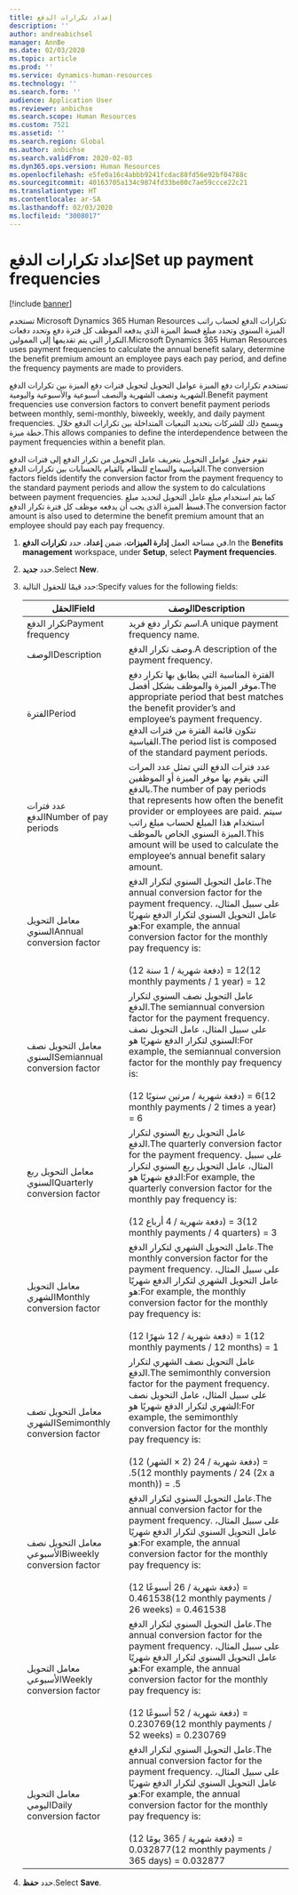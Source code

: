 ```yaml
---
title: إعداد تكرارات الدفع
description: ''
author: andreabichsel
manager: AnnBe
ms.date: 02/03/2020
ms.topic: article
ms.prod: ''
ms.service: dynamics-human-resources
ms.technology: ''
ms.search.form: ''
audience: Application User
ms.reviewer: anbichse
ms.search.scope: Human Resources
ms.custom: 7521
ms.assetid: ''
ms.search.region: Global
ms.author: anbichse
ms.search.validFrom: 2020-02-03
ms.dyn365.ops.version: Human Resources
ms.openlocfilehash: e5fe0a16c4abbb9241fcdac88fd56e92bf04788c
ms.sourcegitcommit: 40163705a134c9874fd33be80c7ae59ccce22c21
ms.translationtype: HT
ms.contentlocale: ar-SA
ms.lasthandoff: 02/03/2020
ms.locfileid: "3008017"
---
```

# <a name="set-up-payment-frequencies"></a><span data-ttu-id="f72e0-102">إعداد تكرارات الدفع</span><span class="sxs-lookup"><span data-stu-id="f72e0-102">Set up payment frequencies</span></span>

[!include [banner](includes/preview-feature.md)]

<span data-ttu-id="f72e0-103">تستخدم Microsoft Dynamics 365 Human Resources تكرارات الدفع لحساب راتب الميزة السنوي وتحدد مبلغ قسط الميزة الذي يدفعه الموظف كل فترة دفع وتحدد دفعات التكرار التي يتم تقديمها إلى الممولين.</span><span class="sxs-lookup"><span data-stu-id="f72e0-103">Microsoft Dynamics 365 Human Resources uses payment frequencies to calculate the annual benefit salary, determine the benefit premium amount an employee pays each pay period, and define the frequency payments are made to providers.</span></span>

<span data-ttu-id="f72e0-104">تستخدم تكرارات دفع الميزة عوامل التحويل لتحويل فترات دفع الميزة بين تكرارات الدفع الشهرية ونصف الشهرية والنصف أسبوعية والأسبوعية واليومية.</span><span class="sxs-lookup"><span data-stu-id="f72e0-104">Benefit payment frequencies use conversion factors to convert benefit payment periods between monthly, semi-monthly, biweekly, weekly, and daily payment frequencies.</span></span> <span data-ttu-id="f72e0-105">ويسمح ذلك للشركات بتحديد التبعيات المتداخلة بين تكرارات الدفع خلال خطة ميزة.</span><span class="sxs-lookup"><span data-stu-id="f72e0-105">This allows companies to define the interdependence between the payment frequencies within a benefit plan.</span></span>

<span data-ttu-id="f72e0-106">تقوم حقول عوامل التحويل بتعريف عامل التحويل من تكرار الدفع إلى فترات الدفع القياسية والسماح للنظام بالقيام بالحسابات بين تكرارات الدفع.</span><span class="sxs-lookup"><span data-stu-id="f72e0-106">The conversion factors fields identify the conversion factor from the payment frequency to the standard payment periods and allow the system to do calculations between payment frequencies.</span></span> <span data-ttu-id="f72e0-107">كما يتم استخدام مبلغ عامل التحويل لتحديد مبلغ قسط الميزة الذي يجب أن يدفعه موظف كل فترة تكرار الدفع.</span><span class="sxs-lookup"><span data-stu-id="f72e0-107">The conversion factor amount is also used to determine the benefit premium amount that an employee should pay each pay frequency.</span></span>

1. <span data-ttu-id="f72e0-108">في مساحة العمل **إدارة الميزات**، ضمن **إعداد**، حدد **تكرارات الدفع**.</span><span class="sxs-lookup"><span data-stu-id="f72e0-108">In the **Benefits management** workspace, under **Setup**, select **Payment frequencies**.</span></span>

2. <span data-ttu-id="f72e0-109">حدد **جديد**.</span><span class="sxs-lookup"><span data-stu-id="f72e0-109">Select **New**.</span></span>

3. <span data-ttu-id="f72e0-110">حدد قيمًا للحقول التالية:</span><span class="sxs-lookup"><span data-stu-id="f72e0-110">Specify values for the following fields:</span></span>

   | <span data-ttu-id="f72e0-111">الحقل</span><span class="sxs-lookup"><span data-stu-id="f72e0-111">Field</span></span> | <span data-ttu-id="f72e0-112">‏‏الوصف</span><span class="sxs-lookup"><span data-stu-id="f72e0-112">Description</span></span> |
   | --- | --- |
   | <span data-ttu-id="f72e0-113">تكرار الدفع</span><span class="sxs-lookup"><span data-stu-id="f72e0-113">Payment frequency</span></span> | <span data-ttu-id="f72e0-114">اسم تكرار دفع فريد.</span><span class="sxs-lookup"><span data-stu-id="f72e0-114">A unique payment frequency name.</span></span> |
   | <span data-ttu-id="f72e0-115">‏‏الوصف</span><span class="sxs-lookup"><span data-stu-id="f72e0-115">Description</span></span> | <span data-ttu-id="f72e0-116">وصف تكرار الدفع.</span><span class="sxs-lookup"><span data-stu-id="f72e0-116">A description of the payment frequency.</span></span> |
   | <span data-ttu-id="f72e0-117">الفترة</span><span class="sxs-lookup"><span data-stu-id="f72e0-117">Period</span></span> | <span data-ttu-id="f72e0-118">الفترة المناسبة التي يطابق بها تكرار دفع موفر الميزة والموظف بشكل أفضل.</span><span class="sxs-lookup"><span data-stu-id="f72e0-118">The appropriate period that best matches the benefit provider’s and employee’s payment frequency.</span></span> <span data-ttu-id="f72e0-119">تتكون قائمة الفترة من فترات الدفع القياسية.</span><span class="sxs-lookup"><span data-stu-id="f72e0-119">The period list is composed of the standard payment periods.</span></span> |
   | <span data-ttu-id="f72e0-120">عدد فترات الدفع</span><span class="sxs-lookup"><span data-stu-id="f72e0-120">Number of pay periods</span></span> | <span data-ttu-id="f72e0-121">عدد فترات الدفع التي تمثل عدد المرات التي يقوم بها موفر الميزة أو الموظفين بالدفع.</span><span class="sxs-lookup"><span data-stu-id="f72e0-121">The number of pay periods that represents how often the benefit provider or employees are paid.</span></span> <span data-ttu-id="f72e0-122">سيتم استخدام هذا المبلغ لحساب مبلغ راتب الميزة السنوي الخاص بالموظف.</span><span class="sxs-lookup"><span data-stu-id="f72e0-122">This amount will be used to calculate the employee‘s annual benefit salary amount.</span></span> |
   | <span data-ttu-id="f72e0-123">معامل التحويل السنوي</span><span class="sxs-lookup"><span data-stu-id="f72e0-123">Annual conversion factor</span></span> | <span data-ttu-id="f72e0-124">عامل التحويل السنوي لتكرار الدفع.</span><span class="sxs-lookup"><span data-stu-id="f72e0-124">The annual conversion factor for the payment frequency.</span></span> <span data-ttu-id="f72e0-125">على سبيل المثال، عامل التحويل السنوي لتكرار الدفع شهريًا هو:</span><span class="sxs-lookup"><span data-stu-id="f72e0-125">For example, the annual conversion factor for the monthly pay frequency is:</span></span> </br></br><span data-ttu-id="f72e0-126">(12 دفعة شهرية / 1 سنة) = 12</span><span class="sxs-lookup"><span data-stu-id="f72e0-126">(12 monthly payments / 1 year) = 12</span></span> |
   | <span data-ttu-id="f72e0-127">معامل التحويل نصف السنوي</span><span class="sxs-lookup"><span data-stu-id="f72e0-127">Semiannual conversion factor</span></span> | <span data-ttu-id="f72e0-128">عامل التحويل نصف السنوي لتكرار الدفع.</span><span class="sxs-lookup"><span data-stu-id="f72e0-128">The semiannual conversion factor for the payment frequency.</span></span> <span data-ttu-id="f72e0-129">على سبيل المثال، عامل التحويل نصف السنوي لتكرار الدفع شهريًا هو:</span><span class="sxs-lookup"><span data-stu-id="f72e0-129">For example, the semiannual conversion factor for the monthly pay frequency is:</span></span> </br></br><span data-ttu-id="f72e0-130">(12 دفعة شهرية / مرتين سنويًا) = 6</span><span class="sxs-lookup"><span data-stu-id="f72e0-130">(12 monthly payments / 2 times a year) = 6</span></span> |
   | <span data-ttu-id="f72e0-131">معامل التحويل ربع السنوي</span><span class="sxs-lookup"><span data-stu-id="f72e0-131">Quarterly conversion factor</span></span> | <span data-ttu-id="f72e0-132">عامل التحويل ربع السنوي لتكرار الدفع.</span><span class="sxs-lookup"><span data-stu-id="f72e0-132">The quarterly conversion factor for the payment frequency.</span></span> <span data-ttu-id="f72e0-133">على سبيل المثال، عامل التحويل ربع السنوي لتكرار الدفع شهريًا هو:</span><span class="sxs-lookup"><span data-stu-id="f72e0-133">For example, the quarterly conversion factor for the monthly pay frequency is:</span></span> </br></br><span data-ttu-id="f72e0-134">(12 دفعة شهرية / 4 أرباع) = 3</span><span class="sxs-lookup"><span data-stu-id="f72e0-134">(12 monthly payments / 4 quarters) = 3</span></span> |
   | <span data-ttu-id="f72e0-135">معامل التحويل الشهري</span><span class="sxs-lookup"><span data-stu-id="f72e0-135">Monthly conversion factor</span></span> | <span data-ttu-id="f72e0-136">عامل التحويل الشهري لتكرار الدفع.</span><span class="sxs-lookup"><span data-stu-id="f72e0-136">The monthly conversion factor for the payment frequency.</span></span> <span data-ttu-id="f72e0-137">على سبيل المثال، عامل التحويل الشهري لتكرار الدفع شهريًا هو:</span><span class="sxs-lookup"><span data-stu-id="f72e0-137">For example, the monthly conversion factor for the monthly pay frequency is:</span></span> </br></br><span data-ttu-id="f72e0-138">(12 دفعة شهرية / 12 شهرًا) = 1</span><span class="sxs-lookup"><span data-stu-id="f72e0-138">(12 monthly payments / 12 months) = 1</span></span> |
   | <span data-ttu-id="f72e0-139">معامل التحويل نصف الشهري</span><span class="sxs-lookup"><span data-stu-id="f72e0-139">Semimonthly conversion factor</span></span> | <span data-ttu-id="f72e0-140">عامل التحويل نصف الشهري لتكرار الدفع.</span><span class="sxs-lookup"><span data-stu-id="f72e0-140">The semimonthly conversion factor for the payment frequency.</span></span> <span data-ttu-id="f72e0-141">على سبيل المثال، عامل التحويل نصف الشهري لتكرار الدفع شهريًا هو:</span><span class="sxs-lookup"><span data-stu-id="f72e0-141">For example, the semimonthly conversion factor for the monthly pay frequency is:</span></span> </br></br><span data-ttu-id="f72e0-142">(12 دفعة شهرية / 24 (2 × الشهر)) = .5</span><span class="sxs-lookup"><span data-stu-id="f72e0-142">(12 monthly payments / 24 (2x a month)) = .5</span></span> | 
   | <span data-ttu-id="f72e0-143">معامل التحويل نصف الأسبوعي</span><span class="sxs-lookup"><span data-stu-id="f72e0-143">Biweekly conversion factor</span></span> | <span data-ttu-id="f72e0-144">عامل التحويل السنوي لتكرار الدفع.</span><span class="sxs-lookup"><span data-stu-id="f72e0-144">The annual conversion factor for the payment frequency.</span></span> <span data-ttu-id="f72e0-145">على سبيل المثال، عامل التحويل السنوي لتكرار الدفع شهريًا هو:</span><span class="sxs-lookup"><span data-stu-id="f72e0-145">For example, the annual conversion factor for the monthly pay frequency is:</span></span> </br></br><span data-ttu-id="f72e0-146">(12 دفعة شهرية / 26 أسبوعًا) = 0.461538</span><span class="sxs-lookup"><span data-stu-id="f72e0-146">(12 monthly payments / 26 weeks) = 0.461538</span></span> |
   | <span data-ttu-id="f72e0-147">معامل التحويل الأسبوعي</span><span class="sxs-lookup"><span data-stu-id="f72e0-147">Weekly conversion factor</span></span> | <span data-ttu-id="f72e0-148">عامل التحويل السنوي لتكرار الدفع.</span><span class="sxs-lookup"><span data-stu-id="f72e0-148">The annual conversion factor for the payment frequency.</span></span> <span data-ttu-id="f72e0-149">على سبيل المثال، عامل التحويل السنوي لتكرار الدفع شهريًا هو:</span><span class="sxs-lookup"><span data-stu-id="f72e0-149">For example, the annual conversion factor for the monthly pay frequency is:</span></span> </br></br><span data-ttu-id="f72e0-150">(12 دفعة شهرية / 52 أسبوعًا) = 0.230769</span><span class="sxs-lookup"><span data-stu-id="f72e0-150">(12 monthly payments / 52 weeks) = 0.230769</span></span> |
   | <span data-ttu-id="f72e0-151">معامل التحويل اليومي</span><span class="sxs-lookup"><span data-stu-id="f72e0-151">Daily conversion factor</span></span> | <span data-ttu-id="f72e0-152">عامل التحويل السنوي لتكرار الدفع.</span><span class="sxs-lookup"><span data-stu-id="f72e0-152">The annual conversion factor for the payment frequency.</span></span> <span data-ttu-id="f72e0-153">على سبيل المثال، عامل التحويل السنوي لتكرار الدفع شهريًا هو:</span><span class="sxs-lookup"><span data-stu-id="f72e0-153">For example, the annual conversion factor for the monthly pay frequency is:</span></span> </br></br><span data-ttu-id="f72e0-154">(12 دفعة شهرية / 365 يومًا) = 0.032877</span><span class="sxs-lookup"><span data-stu-id="f72e0-154">(12 monthly payments / 365 days) = 0.032877</span></span> |

4. <span data-ttu-id="f72e0-155">حدد **حفظ**.</span><span class="sxs-lookup"><span data-stu-id="f72e0-155">Select **Save**.</span></span> 

